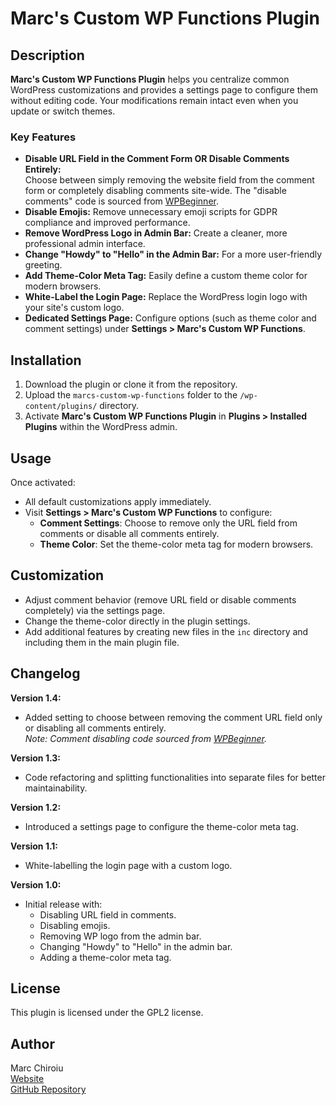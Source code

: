 # Marc's Custom WP Functions Plugin

## Description

**Marc's Custom WP Functions Plugin** helps you centralize common WordPress customizations and provides a settings page to configure them without editing code. Your modifications remain intact even when you update or switch themes.

### Key Features
- **Disable URL Field in the Comment Form OR Disable Comments Entirely:**  
  Choose between simply removing the website field from the comment form or completely disabling comments site-wide. The "disable comments" code is sourced from [WPBeginner](https://www.wpbeginner.com/).
- **Disable Emojis:** Remove unnecessary emoji scripts for GDPR compliance and improved performance.
- **Remove WordPress Logo in Admin Bar:** Create a cleaner, more professional admin interface.
- **Change "Howdy" to "Hello" in the Admin Bar:** For a more user-friendly greeting.
- **Add Theme-Color Meta Tag:** Easily define a custom theme color for modern browsers.
- **White-Label the Login Page:** Replace the WordPress login logo with your site's custom logo.
- **Dedicated Settings Page:** Configure options (such as theme color and comment settings) under **Settings > Marc's Custom WP Functions**.

## Installation

1. Download the plugin or clone it from the repository.
2. Upload the `marcs-custom-wp-functions` folder to the `/wp-content/plugins/` directory.
3. Activate **Marc's Custom WP Functions Plugin** in **Plugins > Installed Plugins** within the WordPress admin.

## Usage

Once activated:
- All default customizations apply immediately.
- Visit **Settings > Marc's Custom WP Functions** to configure:
  - **Comment Settings**: Choose to remove only the URL field from comments or disable all comments entirely.
  - **Theme Color**: Set the theme-color meta tag for modern browsers.

## Customization

- Adjust comment behavior (remove URL field or disable comments completely) via the settings page.
- Change the theme-color directly in the plugin settings.
- Add additional features by creating new files in the `inc` directory and including them in the main plugin file.

## Changelog

**Version 1.4:**
- Added setting to choose between removing the comment URL field only or disabling all comments entirely.  
  *Note: Comment disabling code sourced from [WPBeginner](https://www.wpbeginner.com/).*

**Version 1.3:**
- Code refactoring and splitting functionalities into separate files for better maintainability.

**Version 1.2:**
- Introduced a settings page to configure the theme-color meta tag.

**Version 1.1:**
- White-labelling the login page with a custom logo.

**Version 1.0:**
- Initial release with:
  - Disabling URL field in comments.
  - Disabling emojis.
  - Removing WP logo from the admin bar.
  - Changing "Howdy" to "Hello" in the admin bar.
  - Adding a theme-color meta tag.

## License

This plugin is licensed under the GPL2 license.

## Author

Marc Chiroiu  
[Website](https://chiroiu.com)  
[GitHub Repository](https://github.com/schischa/marcs-custom-wp-functions)

